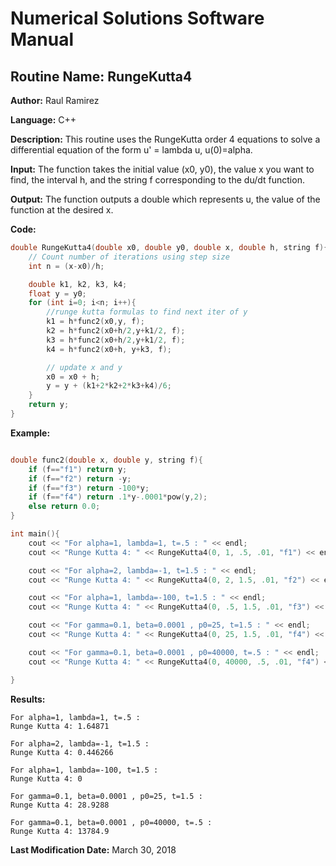 # Numerical Solutions Software Manual

## **Routine Name:** RungeKutta4

**Author:** Raul Ramirez

**Language:** C++

**Description:** This routine uses the RungeKutta order 4 equations to solve a differential equation of the form u' = lambda u, u(0)=alpha. 

**Input:**  The function takes the initial value (x0, y0), the value x you want to find, the interval h, and the string f corresponding to the du/dt function. 

**Output:** The function outputs a double which represents u, the value of the function at the desired x. 

**Code:**
```C++
double RungeKutta4(double x0, double y0, double x, double h, string f){
    // Count number of iterations using step size
    int n = (x-x0)/h;

    double k1, k2, k3, k4;
    float y = y0;
    for (int i=0; i<n; i++){
        //runge kutta formulas to find next iter of y
        k1 = h*func2(x0,y, f);
        k2 = h*func2(x0+h/2,y+k1/2, f);
        k3 = h*func2(x0+h/2,y+k1/2, f);
        k4 = h*func2(x0+h, y+k3, f);

        // update x and y
        x0 = x0 + h;
        y = y + (k1+2*k2+2*k3+k4)/6;
    }
    return y;
}

```

**Example:**
```C++

double func2(double x, double y, string f){
    if (f=="f1") return y;
    if (f=="f2") return -y;
    if (f=="f3") return -100*y;
    if (f=="f4") return .1*y-.0001*pow(y,2);
    else return 0.0;
}

int main(){
    cout << "For alpha=1, lambda=1, t=.5 : " << endl;
    cout << "Runge Kutta 4: " << RungeKutta4(0, 1, .5, .01, "f1") << endl << endl;

    cout << "For alpha=2, lambda=-1, t=1.5 : " << endl;
    cout << "Runge Kutta 4: " << RungeKutta4(0, 2, 1.5, .01, "f2") << endl << endl;

    cout << "For alpha=1, lambda=-100, t=1.5 : " << endl;
    cout << "Runge Kutta 4: " << RungeKutta4(0, .5, 1.5, .01, "f3") << endl << endl;

    cout << "For gamma=0.1, beta=0.0001 , p0=25, t=1.5 : " << endl;
    cout << "Runge Kutta 4: " << RungeKutta4(0, 25, 1.5, .01, "f4") << endl << endl;

    cout << "For gamma=0.1, beta=0.0001 , p0=40000, t=.5 : " << endl;
    cout << "Runge Kutta 4: " << RungeKutta4(0, 40000, .5, .01, "f4") << endl << endl;

}
```

**Results:**  
```
For alpha=1, lambda=1, t=.5 : 
Runge Kutta 4: 1.64871

For alpha=2, lambda=-1, t=1.5 : 
Runge Kutta 4: 0.446266

For alpha=1, lambda=-100, t=1.5 : 
Runge Kutta 4: 0

For gamma=0.1, beta=0.0001 , p0=25, t=1.5 : 
Runge Kutta 4: 28.9288

For gamma=0.1, beta=0.0001 , p0=40000, t=.5 : 
Runge Kutta 4: 13784.9

```

**Last Modification Date:** March 30, 2018
